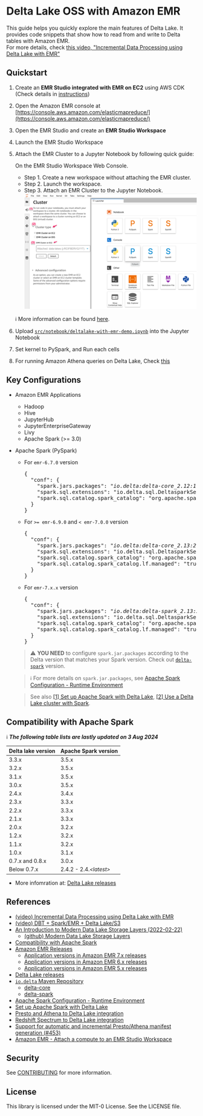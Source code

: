 # Delta Lake OSS with Amazon EMR

This guide helps you quickly explore the main features of Delta Lake.
It provides code snippets that show how to read from and write to Delta tables with Amazon EMR.
<br/>For more details, check [this video, "Incremental Data Processing using Delta Lake with EMR"](https://youtu.be/l1lDAh2bKsU?t=245)

## Quickstart

1. Create an **EMR Studio integrated with EMR on EC2** using AWS CDK (Check details in [instructions](./emr_studio_with_emr_on_ec2/README.md))
2. Open the Amazon EMR console at [https://console.aws.amazon.com/elasticmapreduce/](https://console.aws.amazon.com/elasticmapreduce/)
3. Open the EMR Studio and create an **EMR Studio Workspace**
4. Launch the EMR Studio Workspace
5. Attach the EMR Cluster to a Jupyter Notebook by following quick guide:

   On the EMR Studio Workspace Web Console.
   - Step 1. Create a new workspace without attaching the EMR cluster.
   - Step 2. Launch the workspace.
   - Step 3. Attach an EMR Cluster to the Jupyter Notebook.
      ![emr-studio-notebook-attacth-cluster](./assets/emr-studio-notebook-attacth-cluster.png)

    :information_source: More information can be found [here](https://docs.aws.amazon.com/emr/latest/ManagementGuide/emr-studio-create-use-clusters.html).
6. Upload [`src/notebook/deltalake-with-emr-demo.ipynb`](./src/notebook/deltalake-with-emr-demo.ipynb) into the Jupyter Notebook
7. Set kernel to PySpark, and Run each cells
8.  For running Amazon Athena queries on Delta Lake, Check [this](./src/notebook/amazon_athena_queries_on_deltalake.md)

## Key Configurations

- Amazon EMR Applications
  - Hadoop
  - Hive
  - JupyterHub
  - JupyterEnterpriseGateway
  - Livy
  - Apache Spark (>= 3.0)

- Apache Spark (PySpark)
  - For `emr-6.7.0` version
    <pre>
    {
      "conf": {
        "spark.jars.packages": "<i>io.delta:delta-core_2.12:1.2.1</i>",
        "spark.sql.extensions": "io.delta.sql.DeltasparkSessionExtension",
        "spark.sql.catalog.spark_catalog": "org.apache.spark.sql.delta.catalog.DeltaCatalog"
      }
    }
    </pre>
  - For `>= emr-6.9.0` and `< emr-7.0.0` version
    <pre>
    {
      "conf": {
        "spark.jars.packages": "<i>io.delta:delta-core_2.13:2.1.0</i>",
        "spark.sql.extensions": "io.delta.sql.DeltasparkSessionExtension",
        "spark.sql.catalog.spark_catalog": "org.apache.spark.sql.delta.catalog.DeltaCatalog",
        "spark.sql.catalog.spark_catalog.lf.managed": "true"
      }
    }
    </pre>
  - For `emr-7.x.x` version
    <pre>
    {
      "conf": {
        "spark.jars.packages": "<i>io.delta:delta-spark_2.13:3.3.1</i>",
        "spark.sql.extensions": "io.delta.sql.DeltasparkSessionExtension",
        "spark.sql.catalog.spark_catalog": "org.apache.spark.sql.delta.catalog.DeltaCatalog"
        "spark.sql.catalog.spark_catalog.lf.managed": "true"
      }
    }
    </pre>

  > :warning: **YOU NEED** to configure `spark.jar.packages` according to the Delta version that matches your Spark version. Check out [`delta-spark`](https://mvnrepository.com/artifact/io.delta/delta-spark) version.

  > :information_source: For more details on `spark.jar.packages`, see [Apache Spark Configuration - Runtime Environment](https://spark.apache.org/docs/latest/configuration.html#runtime-environment)

  > See also [[1] Set up Apache Spark with Delta Lake](https://docs.delta.io/latest/quick-start.html#set-up-apache-spark-with-delta-lake), [[2] Use a Delta Lake cluster with Spark](https://docs.aws.amazon.com/emr/latest/ReleaseGuide/Deltausing-cluster-spark.html).

## Compatibility with Apache Spark

:information_source: **<i>The following table lists are lastly updated on 3 Aug 2024</i>**

| Delta lake version | Apache Spark version |
|--------------------|----------------------|
| 3.3.x | 3.5.x |
| 3.2.x | 3.5.x |
| 3.1.x | 3.5.x |
| 3.0.x | 3.5.x |
| 2.4.x | 3.4.x |
| 2.3.x | 3.3.x |
| 2.2.x | 3.3.x |
| 2.1.x | 3.3.x |
| 2.0.x | 3.2.x |
| 1.2.x | 3.2.x |
| 1.1.x | 3.2.x |
| 1.0.x | 3.1.x |
| 0.7.x and 0.8.x | 3.0.x |
| Below 0.7.x | 2.4.2 - 2.4.<i>\<latest\></i> |

 * More infomration at: [Delta Lake releases](https://docs.delta.io/latest/releases.html)

## References

 * [(video) Incremental Data Processing using Delta Lake with EMR](https://youtu.be/l1lDAh2bKsU)
 * [(video) DBT + Spark/EMR + Delta Lake/S3](https://youtu.be/B1zEKtoD8QY)
 * [An Introduction to Modern Data Lake Storage Layers (2022-02-22)](https://dacort.dev/posts/modern-data-lake-storage-layers/)
   * [(github) Modern Data Lake Storage Layers](https://github.com/dacort/modern-data-lake-storage-layers)
 * [Compatibility with Apache Spark](https://docs.delta.io/latest/releases.html#compatibility-with-apache-spark)
 * [Amazon EMR Releases](https://docs.aws.amazon.com/emr/latest/ReleaseGuide/emr-release-components.html)
   * [Application versions in Amazon EMR 7.x releases](https://docs.aws.amazon.com/emr/latest/ReleaseGuide/emr-release-app-versions-7.x.html)
   * [Application versions in Amazon EMR 6.x releases](https://docs.aws.amazon.com/emr/latest/ReleaseGuide/emr-release-app-versions-6.x.html)
   * [Application versions in Amazon EMR 5.x releases](https://docs.aws.amazon.com/emr/latest/ReleaseGuide/emr-release-app-versions-5.x.html)
 * [Delta Lake releases](https://docs.delta.io/latest/releases.html)
 * [`io.delta` Maven Repository](https://mvnrepository.com/artifact/io.delta)
   * [delta-core](https://mvnrepository.com/artifact/io.delta/delta-core)
   * [delta-spark](https://mvnrepository.com/artifact/io.delta/delta-spark)
 * [Apache Spark Configuration - Runtime Environment](https://spark.apache.org/docs/latest/configuration.html#runtime-environment)
 * [Set up Apache Spark with Delta Lake](https://docs.delta.io/latest/quick-start.html#set-up-apache-spark-with-delta-lake)
 * [Presto and Athena to Delta Lake integration](https://docs.delta.io/1.0.0/presto-integration.html)
 * [Redshift Spectrum to Delta Lake integration](https://docs.delta.io/1.0.0/redshift-spectrum-integration.html)
 * [Support for automatic and incremental Presto/Athena manifest generation (#453)](https://github.com/delta-io/delta/releases/tag/v0.7.0)
 * [Amazon EMR - Attach a compute to an EMR Studio Workspace](https://docs.aws.amazon.com/emr/latest/ManagementGuide/emr-studio-create-use-clusters.html)

## Security

See [CONTRIBUTING](CONTRIBUTING.md#security-issue-notifications) for more information.

## License

This library is licensed under the MIT-0 License. See the LICENSE file.


